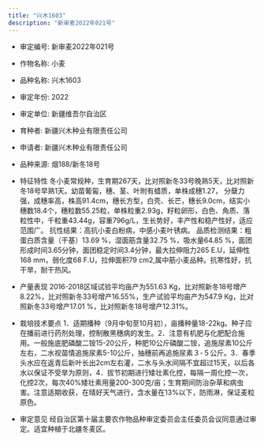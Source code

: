 ```yaml
---
title: "兴木1603"
description: "新审麦2022年021号"
---
```

* 审定编号:  新审麦2022年021号

*  作物名称:  小麦

*  品种名称:  兴木1603

*  审定年份:  2022

*  审定单位:  新疆维吾尔自治区

* 育种者:  新疆兴木种业有限责任公司

*  申请者:  新疆兴木种业有限责任公司

*  品种来源:  烟188/新冬18号

*  特征特性
冬小麦常规种，生育期267天，比对照新冬33号晚熟5天，比对照新冬18号早熟1天。幼苗葡匐，穗、茎、叶附有蜡质，单株成穗1.27， 分蘖力强，成穗率高，株高91.4cm，穗长方型，白壳、长芒，穗长9.0cm，结实小穗数18.4个，穗粒数55.25粒，单株粒重2.93g，籽粒卵形，白色、角质、落粒性中，千粒重43.44g，容重796g/L，生长势好，丰产性和稳产性好，适应范围广。
抗性结果：高抗小麦白粉病，中感小麦叶锈病。
品质检测结果：粗蛋白质含量（干基）13.69 %，湿面筋含量32.75 %，吸水量64.85 %，面团形成时间3.65分钟，面团稳定时间3.4分钟，最大拉伸阻力265 E.U，延伸性168 mm，弱化度68 F.U，拉伸面积79 cm2,属中筋小麦品种。抗寒性好，抗干旱，耐干热风。

*  产量表现
2016-2018区域试验平均亩产为551.63 Kg，比对照新冬18号增产8.22%，比对照新冬33号增产16.55%，生产试验平均亩产为547.9 Kg，比对照新冬33号增产17.01 %，比对照新冬18号增产12.31%。

*  栽培技术要点
1．适期播种（9月中旬至10月初），亩播种量18-22kg。种子应在播前进行药剂处理，控制散黑穗病的发生。2．注意有机肥与化肥配合施用。一般施底肥磷酸二铵15-20公斤，种肥10公斤磷酸二铵，追施尿素10公斤左右，二水视苗情追施尿素5-10公斤，抽穗前再追施尿素３-５公斤。3．春季头水应在返青后新叶长出2cm左右灌，二水与头水间隔不宜超过15天，以后各水以保证不受旱为原则，4．拔节初期进行矮壮素化控，每隔一周化控一次，化控2次，每次40%矮壮素用量200-300克/亩；生育期间防治杂草和病虫害。注意适期收获，在晴好天气进行，含水量在13%以下，防雨淋，保证麦粒原色。

*  审定意见
经自治区第十届主要农作物品种审定委员会主任委员会议同意通过审定。适宜种植于北疆冬麦区。
